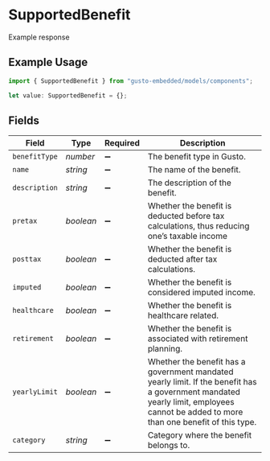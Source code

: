# SupportedBenefit

Example response

## Example Usage

```typescript
import { SupportedBenefit } from "gusto-embedded/models/components";

let value: SupportedBenefit = {};
```

## Fields

| Field                                                                                                                                                                               | Type                                                                                                                                                                                | Required                                                                                                                                                                            | Description                                                                                                                                                                         |
| ----------------------------------------------------------------------------------------------------------------------------------------------------------------------------------- | ----------------------------------------------------------------------------------------------------------------------------------------------------------------------------------- | ----------------------------------------------------------------------------------------------------------------------------------------------------------------------------------- | ----------------------------------------------------------------------------------------------------------------------------------------------------------------------------------- |
| `benefitType`                                                                                                                                                                       | *number*                                                                                                                                                                            | :heavy_minus_sign:                                                                                                                                                                  | The benefit type in Gusto.                                                                                                                                                          |
| `name`                                                                                                                                                                              | *string*                                                                                                                                                                            | :heavy_minus_sign:                                                                                                                                                                  | The name of the benefit.                                                                                                                                                            |
| `description`                                                                                                                                                                       | *string*                                                                                                                                                                            | :heavy_minus_sign:                                                                                                                                                                  | The description of the benefit.                                                                                                                                                     |
| `pretax`                                                                                                                                                                            | *boolean*                                                                                                                                                                           | :heavy_minus_sign:                                                                                                                                                                  | Whether the benefit is deducted before tax calculations, thus reducing one’s taxable income                                                                                         |
| `posttax`                                                                                                                                                                           | *boolean*                                                                                                                                                                           | :heavy_minus_sign:                                                                                                                                                                  | Whether the benefit is deducted after tax calculations.                                                                                                                             |
| `imputed`                                                                                                                                                                           | *boolean*                                                                                                                                                                           | :heavy_minus_sign:                                                                                                                                                                  | Whether the benefit is considered imputed income.                                                                                                                                   |
| `healthcare`                                                                                                                                                                        | *boolean*                                                                                                                                                                           | :heavy_minus_sign:                                                                                                                                                                  | Whether the benefit is healthcare related.                                                                                                                                          |
| `retirement`                                                                                                                                                                        | *boolean*                                                                                                                                                                           | :heavy_minus_sign:                                                                                                                                                                  | Whether the benefit is associated with retirement planning.                                                                                                                         |
| `yearlyLimit`                                                                                                                                                                       | *boolean*                                                                                                                                                                           | :heavy_minus_sign:                                                                                                                                                                  | Whether the benefit has a government mandated yearly limit. If the benefit has a government mandated yearly limit, employees cannot be added to more than one benefit of this type. |
| `category`                                                                                                                                                                          | *string*                                                                                                                                                                            | :heavy_minus_sign:                                                                                                                                                                  | Category where the benefit belongs to.                                                                                                                                              |
